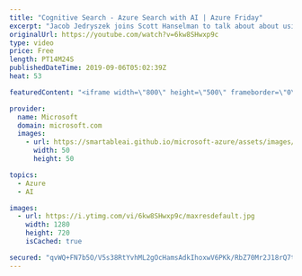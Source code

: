 ```yaml
---
title: "Cognitive Search - Azure Search with AI | Azure Friday"
excerpt: "Jacob Jedryszek joins Scott Hanselman to talk about about using Cognitive Services with Azure Search with your mobile and web apps. Skip hiring search experts who know what an inverted index is. Don't worry about distributed systems expertise to scale your service to handle large amount of data. And"
originalUrl: https://youtube.com/watch?v=6kw8SHwxp9c
type: video
price: Free
length: PT14M24S
publishedDateTime: 2019-09-06T05:02:39Z
heat: 53

featuredContent: "<iframe width=\"800\" height=\"500\" frameborder=\"0\" src=\"https://www.youtube.com/embed/6kw8SHwxp9c\" allow=\"accelerometer; autoplay; encrypted-media; gyroscope; picture-in-picture\" allowfullscreen></iframe>"

provider:
  name: Microsoft
  domain: microsoft.com
  images:
    - url: https://smartableai.github.io/microsoft-azure/assets/images/organizations/microsoft.com-50x50.jpg
      width: 50
      height: 50

topics:
  - Azure
  - AI

images:
  - url: https://i.ytimg.com/vi/6kw8SHwxp9c/maxresdefault.jpg
    width: 1280
    height: 720
    isCached: true

secured: "qvWQ+FN7b5O/V5s38RtYvhML2gOcHamsAdkIhoxwV6PKk/RbZ70Mr2J18rQ7tAWB9Z6YaGoJV4mra4/SedQRIWwP5aGtYo6YSbTLItUTZPrztaAzqeu3/yZ79mG8C+atHHtHBtvaMyCVZS0rZhHaFoONh/2KmblUwXuKMsjPPBlkCdCSLTJokQpfMYfBe67Rr3QeFPRSqUelr7QzXkONFA5Bvuk7hTaXP3pZZPLKZwXdMMzUxmtgq5UH3nF2wFjh4uTh9nns1misakawrXNwIIUvWyy7rFxm9yJwA3725OKMHOd4Qlk1F3tLwycNmboOQzbr3BrKMXzHCxFkMGIAdhReKzZVlaRiya+Iq8mQ8b6tUY6je+sa5qgEIEGg/9hO6EEWYUejTDa2zrz7e3ErzL92HQz1ACiC4g3fPpmIYCA=;Bui6x6WMRC7Y2xHXXQTtOw=="
---
```


